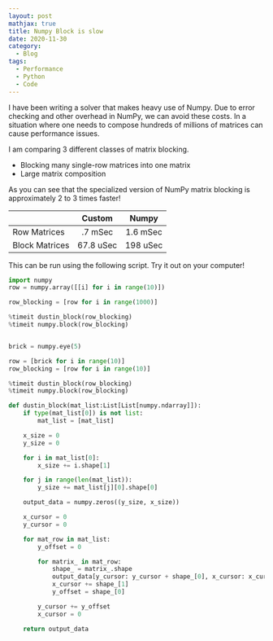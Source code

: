 ```yaml
---
layout: post
mathjax: true
title: Numpy Block is slow 
date: 2020-11-30
category:
  - Blog
tags:
  - Performance
  - Python
  - Code
---
```

I have been writing a solver that makes heavy use of Numpy. Due to error checking and other overhead in NumPy, we can avoid these costs. In a situation where one needs to compose hundreds of millions of matrices can cause performance issues.

I am comparing 3 different classes of matrix blocking.

* Blocking many single-row matrices into one matrix
* Large matrix composition


As you can see that the specialized version of NumPy matrix blocking is approximately 2 to 3 times faster!

|                |   Custom  |   Numpy  |
|----------------|:---------:|:--------:|
|  Row Matrices  |  .7 mSec  | 1.6 mSec |
| Block Matrices | 67.8 uSec | 198 uSec |



This can be run using the following script. Try it out on your computer!

```python
import numpy
row = numpy.array([[i] for i in range(10)])

row_blocking = [row for i in range(1000)]

%timeit dustin_block(row_blocking)
%timeit numpy.block(row_blocking)


brick = numpy.eye(5)

row = [brick for i in range(10)]
row_blocking = [row for i in range(10)]

%timeit dustin_block(row_blocking)
%timeit numpy.block(row_blocking)

```


```python
def dustin_block(mat_list:List[List[numpy.ndarray]]):
    if type(mat_list[0]) is not list:
        mat_list = [mat_list]

    x_size = 0
    y_size = 0

    for i in mat_list[0]:
        x_size += i.shape[1]

    for j in range(len(mat_list)):
        y_size += mat_list[j][0].shape[0]

    output_data = numpy.zeros((y_size, x_size))

    x_cursor = 0
    y_cursor = 0

    for mat_row in mat_list:
        y_offset = 0

        for matrix_ in mat_row:
            shape_ = matrix_.shape
            output_data[y_cursor: y_cursor + shape_[0], x_cursor: x_cursor + shape_[1]] = matrix_
            x_cursor += shape_[1]
            y_offset = shape_[0]

        y_cursor += y_offset
        x_cursor = 0

    return output_data
```
